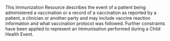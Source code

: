 This Immunization Resource describes the event of a patient being administered a vaccination or a record of a vaccination as reported by a patient, a clinician or another party and may include vaccine reaction information and what vaccination protocol was followed. Further constraints have been applied to represent an Immunisation performed during a Child Health Event.